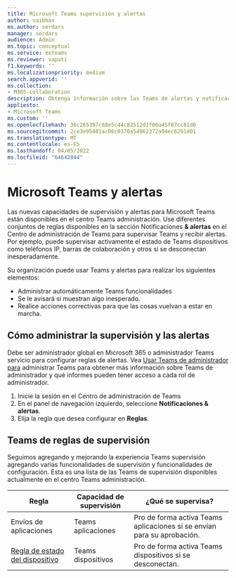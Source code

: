 ```yaml
---
title: Microsoft Teams supervisión y alertas
author: vaibhav
ms.author: serdars
manager: serdars
audience: Admin
ms.topic: conceptual
ms.service: msteams
ms.reviewer: vapati
f1.keywords: ''
ms.localizationpriority: medium
search.appverid: ''
ms.collection:
- M365-collaboration
description: Obtenga información sobre las Teams de alertas y notificaciones disponibles en el centro Microsoft Teams administración.
appliesto:
- Microsoft Teams
ms.custom: ''
ms.openlocfilehash: 36c265397c88e5c44c82512d1f06a45f07cc81d0
ms.sourcegitcommit: 2ce3e95401ac06c0370a54862372a94ec6291d01
ms.translationtype: MT
ms.contentlocale: es-ES
ms.lasthandoff: 04/05/2022
ms.locfileid: "64642844"
---
```

# <a name="microsoft-teams-monitoring-and-alerting"></a>Microsoft Teams y alertas

Las nuevas capacidades de supervisión y alertas para Microsoft Teams están disponibles en el centro Teams administración. Use diferentes conjuntos de reglas disponibles en la sección Notificaciones **& alertas** en el Centro de administración de Teams para supervisar Teams y recibir alertas. Por ejemplo, puede supervisar activamente el estado de Teams dispositivos como teléfonos IP, barras de colaboración y otros si se desconectan inesperadamente.  

Su organización puede usar Teams y alertas para realizar los siguientes elementos:

- Administrar automáticamente Teams funcionalidades
- Se le avisará si muestran algo inesperado.
- Realice acciones correctivas para que las cosas vuelvan a estar en marcha.

## <a name="how-to-manage-monitoring-and-alerting"></a>Cómo administrar la supervisión y las alertas

 Debe ser administrador global en Microsoft 365 o administrador Teams servicio para configurar reglas de alertas. Vea [Usar Teams de administrador para](../using-admin-roles.md) administrar Teams para obtener más información sobre Teams de administrador y qué informes pueden tener acceso a cada rol de administrador.

1. Inicie la sesión en el Centro de administración de Teams
2. En el panel de navegación izquierdo, seleccione **Notificaciones & alertas**.
3. Elija la regla que desea configurar en **Reglas**.

## <a name="teams-monitoring-rules-reference"></a>Teams de reglas de supervisión

Seguimos agregando y mejorando la experiencia Teams supervisión agregando varias funcionalidades de supervisión y funcionalidades de configuración. Esta es una lista de las Teams de supervisión disponibles actualmente en el centro Teams administración.


|Regla  |Capacidad de supervisión|¿Qué se supervisa? |
|---------|---------|---------|
|Envíos de aplicaciones  |Teams aplicaciones | Pro de forma activa Teams aplicaciones si se envían para su aprobación.|
|[Regla de estado del dispositivo](device-health-status.md)  |Teams dispositivos | Pro de forma activa Teams dispositivos si se desconectan.|
